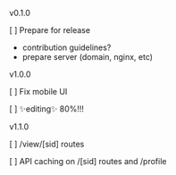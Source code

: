 v0.1.0

[ ] Prepare for release
  <!-- * Remove unused dependencies, etc -->
  <!-- * favicon -->
  * contribution guidelines?
  * prepare server (domain, nginx, etc)

v1.0.0

[ ] Fix mobile UI

[ ] ✨editing✨ 80%!!!

v1.1.0

[ ] /view/[sid] routes

[ ] API caching on /[sid] routes and /profile
